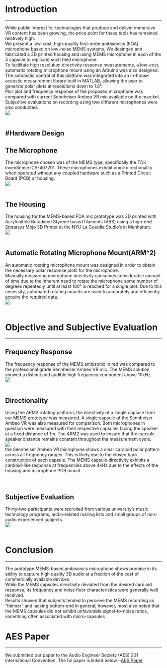 
# Introduction
---
While public interest for technologies that produce and deliver immersive VR content has been growing, the price point for these tools has remained relatively high.   
We present a low-cost, high-quality first-order ambisonics (FOA) microphone based on low-noise MEMS systems. We desinged and fabricated a 3D printed housing and using MEMS microphone in each of the 4 capsule to replicate such field microphone.   
To facilitate high resolution directivity response measurements, a low-cost, automatic rotating microphone mount using an Arduino was also designed.  
The automatic control of this platform was integrated into an in-house acoustic measurement library built in MATLAB, allowing the user to generate polar plots at resolutions down to 1.8°.  
Plor plot and frequency response of the proposed microphone was compared with current Sennheiser Ambeo VR mic available on the marcket. Subjective evaluations on recording using two different microphones were also conducted.  
<img src="pic/Intro.PNG?raw=true"/>
<br><br> 

#Hardware Design
---
## The Microphone
The microphone chosen was of the MEMS type, specifically the TDK InvenSense ICS-407201. These microphones exhibit omni-directionality when operated without any coupled hardware such as a Printed Circuit Board (PCB) or housing.  
<img src="pic/mic.PNG?raw=true"/>
<br><br>
## The Housing
The housing for the MEMS-based FOA mic prototype was 3D printed with Acrylonitrile Butadiene Styrene based filaments (ABS) using a high-end Stratasys Mojo 3D Printer at the NYU La Guardia Studio’s in Manhattan.  
<img src="pic/Housing.PNG?raw=true"/>
<br><br>
## Automatic Rotating Microphone Mount(ARM^2)
An automatic rotating microphone mount was designed in order to obtain the necessary polar response plots for the microphone.   
Manually measuring microphone directivity consumes considerable amount of time due to the inherent need to rotate the microphone some number of degrees repeatedly until at least 180° is reached for a single plot. Due to this necessity, automated rotating mounts are used to accurately and efficiently acquire the required data.  
<img src="pic/Platform.PNG?raw=true"/>
<br><br>

# Objective and Subjective Evaluation
---
## Frequency Response
The frequency response of the MEMS ambisonic in red was compared to the professional grade Sennheiser Ambeo VR mic. The MEMS solution showed a distinct and audible high frequency component above 10kHz.  
<img src="pic/FR.PNG?raw=true"/>
<br><br>
## Directionality
Using the ARM2 rotating platform, the directivity of a single capsule from our MEMS prototype was measured. A single capsule of the Sennheiser Ambeo VR was also measured for comparison. Both microphones in question were measured with their respective capsules facing the speaker at a fixed distance of 1m. The ARM2 was used to ensure that the capsule-speaker distance remains constant throughout the measurement cycle.  
<img src="pic/Polar.PNG?raw=true"/>  
the Sennheiser Ambeo VR microphone shows a clear cardioid polar pattern across all frequency ranges. This is likely due to the closed back construction of each capsule. The MEMS capsule directivity exhibits a cardioid-like response at frequencies above 4kHz due to the effects of the housing and microphone PCB mount.  
<br><br>
## Subjective Evaluation
Thirty-two participants were recruited from various university’s music technology programs, audio-related mailing lists and small groups of non-audio experienced subjects.  
<img src="pic/Subject.PNG?raw=true"/> 
<br><br>

# Conclusion
---
The prototype MEMS-based ambisonics microphone shows promise in its ability to capture high quality 3D audio at a fraction of the cost of commercially available devices.  
While the MEMS capsules directivity deviated from the desired cardioid response, its frequency and noise floor characteristics were generally well received.  
Results showed that subjects tended to perceive the MEMS recording as “thinner” and lacking bottom-end in general; however, most also noted that the MEMS capsules did not exhibit unfavorable signal-to-noise ratios, something often associated with micro-capsules

# AES Paper
---
We submitted our paper to the Audio Engineer Society (AES) 201 International Convention. The ful paper is linked below.
-[AES Paper](https://github.com/raymondminglee/Acoustic-Consulting/blob/master/doc/NEST%2Bm_summary.pdf)
